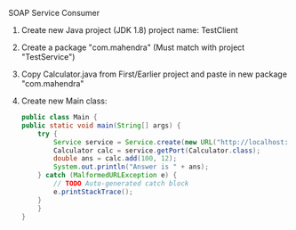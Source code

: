 SOAP Service Consumer

1. Create new Java project (JDK 1.8)
	project name: TestClient
2. Create a package "com.mahendra" (Must match with project "TestService")
3. Copy Calculator.java from First/Earlier project
    and paste in new package "com.mahendra"
4. Create new Main class:

    ```java
    public class Main {
	public static void main(String[] args) {
		try {
			Service service = Service.create(new URL("http://localhost:5000/calc"), new QName("http://mahendra.com/", "CalculatorImplService"));
			Calculator calc = service.getPort(Calculator.class);
			double ans = calc.add(100, 12);
			System.out.println("Answer is " + ans);
		} catch (MalformedURLException e) {
			// TODO Auto-generated catch block
			e.printStackTrace();
		}
        }
    }
    ```